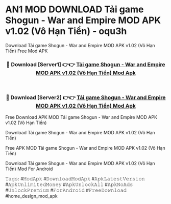 # AN1 MOD DOWNLOAD Tải game Shogun - War and Empire MOD APK v1.02 (Vô Hạn Tiền) - oqu3h
Download Tải game Shogun - War and Empire MOD APK v1.02 (Vô Hạn Tiền) Free Mod APK

<div align="center">
<h3>🔴 Download [Server1] 👉👉 <a href="https://apk-comot.site?title=Tải_game_Shogun_-_War_and_Empire_MOD_APK_v1.02_(Vô_Hạn_Tiền)">Tải game Shogun - War and Empire MOD APK v1.02 (Vô Hạn Tiền) Mod Apk</a></h3><br>

<h3>🔴 Download [Server2] 👉👉 <a href="https://apk-comot.site?title=Tải_game_Shogun_-_War_and_Empire_MOD_APK_v1.02_(Vô_Hạn_Tiền)">Tải game Shogun - War and Empire MOD APK v1.02 (Vô Hạn Tiền) Mod Apk</a></h3>
</div>


Free Download APK MOD Tải game Shogun - War and Empire MOD APK v1.02 (Vô Hạn Tiền)

Download Tải game Shogun - War and Empire MOD APK v1.02 (Vô Hạn Tiền) 

Free APK MOD Tải game Shogun - War and Empire MOD APK v1.02 (Vô Hạn Tiền) 

Download Tải game Shogun - War and Empire MOD APK v1.02 (Vô Hạn Tiền) Mod For Android

𝚃𝚊𝚐𝚜: #𝙼𝚘𝚍𝙰𝚙𝚔 #𝙳𝚘𝚠𝚗𝚕𝚘𝚊𝚍𝙼𝚘𝚍𝙰𝚙𝚔 #𝙰𝚙𝚔𝙻𝚊𝚝𝚎𝚜𝚝𝚅𝚎𝚛𝚜𝚒𝚘𝚗 #𝙰𝚙𝚔𝚄𝚗𝚕𝚒𝚖𝚒𝚝𝚎𝚍𝙼𝚘𝚗𝚎𝚢 #𝙰𝚙𝚔𝚄𝚗𝚕𝚘𝚌𝚔𝙰𝚕𝚕 #𝙰𝚙𝚔𝙽𝚘𝙰𝚍𝚜 #𝚄𝚗𝚕𝚘𝚌𝚔𝙿𝚛𝚎𝚖𝚒𝚞𝚖 #𝙵𝚘𝚛𝙰𝚗𝚍𝚛𝚘𝚒𝚍 #𝙵𝚛𝚎𝚎𝙳𝚘𝚠𝚗𝚕𝚘𝚊𝚍 #home_design_mod_apk